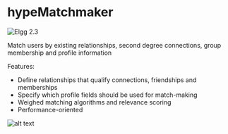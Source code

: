 hypeMatchmaker
===============
![Elgg 2.3](https://img.shields.io/badge/Elgg-2.3-orange.svg?style=flat-square)

Match users by existing relationships, second degree connections, group membership and profile information

Features:
* Define relationships that qualify connections, friendships and memberships
* Specify which profile fields should be used for match-making
* Weighed matching algorithms and relevance scoring
* Performance-oriented

![alt text](https://raw.github.com/hypeJunction/hypeMatchmaker/master/screenshots/matches.png "Matched users")
